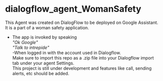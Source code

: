 # dialogflow_agent_WomanSafety
This Agent was created on DialogFlow to be deployed on Google Assistant. It is a part of a woman safety application.<br />
* The app is invoked by speaking <br />
*"Ok Google"<br />
"Talk to intrepide"* <br />
-When logged in with the account used in Dialogflow. <br />
Make sure to import this repo as a .zip file into your Dialogflow import tab under your agent Settings.<br />
This project is still under development and features like call, sending alerts, etc should be added.
